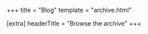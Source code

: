 +++
title = "Blog"
template = "archive.html"

[extra]
headerTitle = "Browse the <span>archive</span>"
+++

